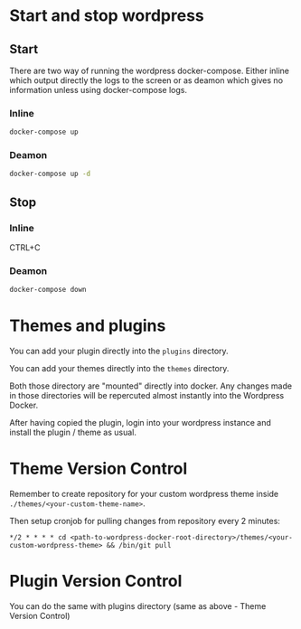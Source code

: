 # Start and stop wordpress

## Start

There are two way of running the wordpress docker-compose. Either 
inline which output directly the logs to the screen or as deamon 
which gives no information unless using docker-compose logs.

### Inline

```sh
docker-compose up
```

### Deamon

```sh
docker-compose up -d
```


## Stop

### Inline

CTRL+C 

### Deamon

```sh
docker-compose down
```

# Themes and plugins

You can add your plugin directly into the `plugins` directory.

You can add your themes directly into the `themes` directory. 

Both those directory are "mounted" directly into docker. 
Any changes made in those directories will be repercuted almost 
instantly into the Wordpress Docker.

After having copied the plugin, login into your wordpress instance 
and install the plugin / theme as usual.

# Theme Version Control
Remember to create repository for your custom wordpress theme inside `./themes/<your-custom-theme-name>`.

Then setup cronjob for pulling changes from repository every 2 minutes:
```
*/2 * * * *	cd <path-to-wordpress-docker-root-directory>/themes/<your-custom-wordpress-theme> && /bin/git pull
```

# Plugin Version Control
You can do the same with plugins directory (same as above - Theme Version Control)